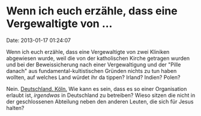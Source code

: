 Wenn ich euch erzähle, dass eine Vergewaltigte von \...
=======================================================

Date: 2013-01-17 01:24:07

Wenn ich euch erzähle, dass eine Vergewaltigte von zwei Kliniken
abgewiesen wurde, weil die von der katholischen Kirche getragen wurden
und bei der Beweissicherung nach einer Vergewaltigung und der \"Pille
danach\" aus fundamental-kultistischen Gründen nichts zu tun haben
wollten, auf welches Land würdet ihr da tippen? Irland? Indien? Polen?

Nein. [Deutschland.
Köln.](http://www.ksta.de/politik/erzbistum-koeln-katholische-klinik-weist-vergewaltigte-ab,15187246,21481786.html)
Wie kann es sein, dass es so einer Organisation erlaubt ist, *irgendwas*
in Deutschland zu betreiben? Wieso sitzen die nicht in der geschlossenen
Abteilung neben den anderen Leuten, die sich für Jesus halten?
